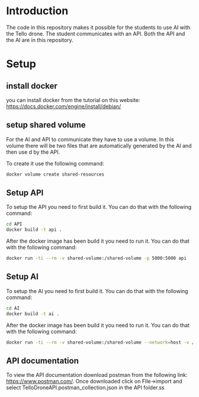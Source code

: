 # Introduction

The code in this repository makes it possible for the students to use AI with the Tello drone. The student communicates with an API. Both the API and the AI are in this repository.

# Setup 



## install docker

you can install docker from the tutorial on this website: https://docs.docker.com/engine/install/debian/



## setup shared volume

For the AI and API to communicate they have to use a volume. In this volume there will be two files that are automatically generated by the AI and then use d by the API.

To create it use the following command:

```bash
docker volume create shared-resources
```



## Setup API

To setup the API you need to first build it. You can do that with the following command:

```bash
cd API
docker build -t api .
```

After the docker image has been build it you need to run it. You can do that with the following command:

```bash
docker run -ti --rm -v shared-volume:/shared-volume -p 5000:5000 api
```



## Setup AI

To setup the AI you need to first build it. You can do that with the following command:

```bash
cd AI
docker build -t ai .
```

After the docker image has been build it you need to run it. You can do that with the following command:

```bash
docker run -ti --rm -v shared-volume:/shared-volume --network=host -v /run/dbus/:/run/dbus/ -p 11111:11111 ai
```

## API documentation

To view the API documentation download postman from the following link: https://www.postman.com/. Once downloaded click on FIle->import and select TelloDroneAPI.postman_collection.json in the API folder.ss